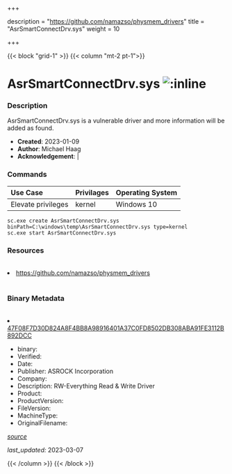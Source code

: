 +++

description = "https://github.com/namazso/physmem_drivers"
title = "AsrSmartConnectDrv.sys"
weight = 10

+++


{{< block "grid-1" >}}
{{< column "mt-2 pt-1">}}




# AsrSmartConnectDrv.sys ![:inline](/images/twitter_verified.png) 



### Description


AsrSmartConnectDrv.sys is a vulnerable driver and more information will be added as found.


- **Created**: 2023-01-09
- **Author**: Michael Haag
- **Acknowledgement**:  | [](https://twitter.com/)

### Commands

| Use Case | Privilages | Operating System | 
|:---- | ---- | ---- |
| Elevate privileges | kernel | Windows 10 |

```
sc.exe create AsrSmartConnectDrv.sys binPath=C:\windows\temp\AsrSmartConnectDrv.sys type=kernel
sc.exe start AsrSmartConnectDrv.sys
```

### Resources
<br>


<li><a href=" https://github.com/namazso/physmem_drivers"> https://github.com/namazso/physmem_drivers</a></li>


<br>


### Binary Metadata
<br>



<li><a href="https://www.virustotal.com/gui/file/47F08F7D30D824A8F4BB8A98916401A37C0FD8502DB308ABA91FE3112B892DCC">47F08F7D30D824A8F4BB8A98916401A37C0FD8502DB308ABA91FE3112B892DCC</a></li>



- binary: 
- Verified: 
- Date: 
- Publisher: ASROCK Incorporation
- Company: 
- Description: RW-Everything Read &amp; Write Driver
- Product: 
- ProductVersion: 
- FileVersion: 
- MachineType: 
- OriginalFilename: 

[*source*](https://github.com/magicsword-io/LOLDrivers/tree/main/yaml/asrsmartconnectdrv.sys.yml)

*last_updated:* 2023-03-07


{{< /column >}}
{{< /block >}}
